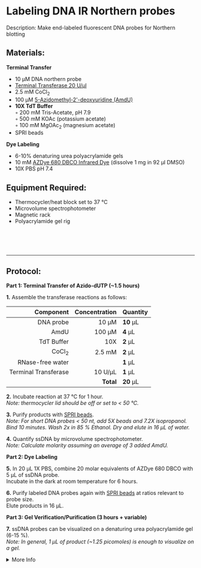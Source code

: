 Labeling DNA IR Northern probes
================================================================================
Description: Make end-labeled fluorescent DNA probes for Northern blotting

Materials:
--------------------------------------------------------------------------------
  **Terminal Transfer**  
  * 10 µM DNA northern probe
  * [Terminal Transferase 20 U/µl](https://www.neb.com/products/m0315-terminal-transferase)
  * 2.5 mM CoCl<sub>2</sub>
  * 100 µM [5-Azidomethyl-2'-deoxyuridine (AmdU)](https://www.lumiprobe.com/p/amdu-azidomethyl-deoxyuridine)
  * **10X TdT Buffer**  
    ◦ 200 mM Tris-Acetate, pH 7.9  
    ◦ 500 mM KOAc (potassium acetate)  
    ◦ 100 mM MgOAc<sub>2</sub> (magnesium acetate)
  * SPRI beads
  
  **Dye Labeling**  
  * 6-10% denaturing urea polyacrylamide gels  
  * 10 mM [AZDye 680 DBCO Infrared Dye](https://clickchemistrytools.com/product/afdye-680-dbco/) (dissolve 1 mg in 92 µl DMSO)
  * 10X PBS pH 7.4  

    

Equipment Required:
--------------------------------------------------------------------------------
  * Thermocycler/heat block set to 37 °C
  * Microvolume spectrophotometer
  * Magnetic rack
  * Polyacrylamide gel rig
<br/><br/><br/><br/><br/>
  
___
Protocol:
--------------------------------------------------------------------------------

**Part 1: Terminal Transfer of Azido-dUTP (~1.5 hours)**  

**1.** Assemble the transferase reactions as follows:

  | Component | Concentration | Quantity | 
  | ---------: | ---------: | :---------- |
  | DNA probe | 10 µM | **10**  µL | 
  | AmdU | 100 µM | **4**  µL |
  | TdT Buffer | 10X | **2**  µL |
  | CoCl<sub>2</sub> | 2.5 mM | **2**  µL |
  | RNase-free water |  | **1**  µL |  
  | Terminal Transferase | 10 U/µL | **1**  µL |
  || **Total** | **20** µL |

**2.** Incubate reaction at 37 °C for 1 hour.<br/>
_Note: thermocycler lid should be off or set to < 50 °C._ 

**3.** Purify products with [SPRI beads](../NGS/SPRI-beads.md).<br/>
_Note: For short DNA probes < 50 nt, add 5X beads and 7.2X isopropanol._ <br/>
_Bind 10 minutes. Wash 2x in 85 % Ethanol. Dry and elute in 16 µL of water._

**4.** Quantify ssDNA by microvolume spectrophotometer.<br/>
_Note: Calculate molarity assuming an average of 3 added AmdU._

**Part 2: Dye Labeling** 

**5.** In 20 µL 1X PBS, combine 20 molar equivalents of AZDye 680 DBCO with 5 µL of ssDNA probe. <br/>
Incubate in the dark at room temperature for 6 hours.

**6.** Purify labeled DNA probes again with [SPRI beads](../NGS/SPRI-beads.md) at ratios relevant to probe size.<br/>
Elute products in 16 µL.

**Part 3: Gel Verification/Purification (3 hours + variable)** 

**7.** ssDNA probes can be visualized on a denaturing urea polyacrylamide gel (6-15 %).<br/>
_Note: In general, 1 µL of product (~1.25 picomoles) is enough to visualize on a gel._

  
<!-- The text below creates dropdown lists for links to next steps or hyperlinks -->


<details>
  <summary>More Info</summary>
  
  <a href="https://doi.org/10.1261%2Frna.068213.118">
Original IR Northern Paper</a>

</details>
